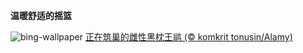 
**温暖舒适的摇篮**

![bing-wallpaper](https://www.bing.com/th?id=OHR.NestingMonarch_ZH-CN7848166951_1920x1080.jpg)
[正在筑巢的雌性黑枕王鹟 (© komkrit tonusin/Alamy)](https://www.bing.com/search?q=%E9%BB%91%E6%9E%95%E7%8E%8B%E9%B9%9F&amp;form=hpcapt&amp;mkt=zh-cn)
  